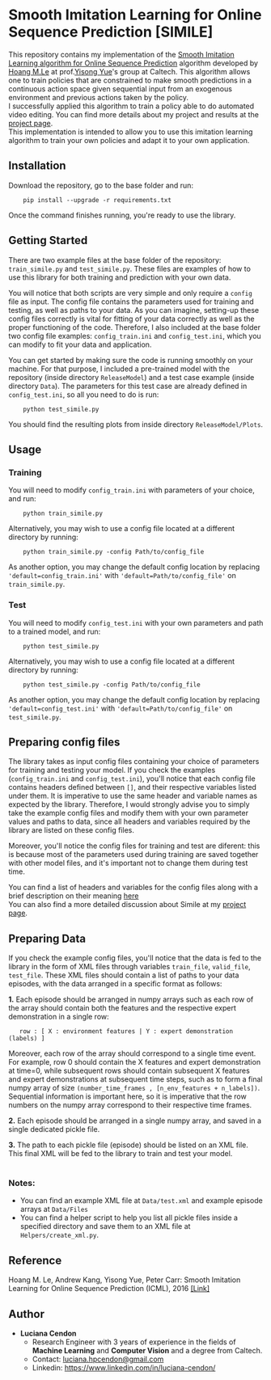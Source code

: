 # Smooth Imitation Learning for Online Sequence Prediction [SIMILE]

This repository contains my implementation of the [Smooth Imitation Learning algorithm for Online Sequence Prediction](https://arxiv.org/abs/1606.00968) algorithm developed by [Hoang M.Le](http://hoangle.info/) at prof.[Yisong Yue](http://www.yisongyue.com/)'s group at Caltech. This algorithm allows one to train policies that are constrained to make smooth predictions in a continuous action space given sequential input from an exogenous environment and previous actions taken by the policy. <br>
I successfully applied this algorithm to train a policy able to do automated video editing. You can find more details about my project and results at the [project page](https://sites.google.com/view/smooth-imitation-learning/). <br>
This implementation is intended to allow you to use this imitation learning algorithm to train your own policies and adapt it to your own application.

## Installation
Download the repository, go to the base folder and run:
```
    pip install --upgrade -r requirements.txt
```
Once the command finishes running, you're ready to use the library.

## Getting Started
There are two example files at the base folder of the repository: `train_simile.py` and `test_simile.py`. These files are examples of how to use this library for both training and prediction with your own data. <br> 

You will notice that both scripts are very simple and only require a `config` file as input. The config file contains the parameters used for training and testing, as well as paths to your data. As you can imagine, setting-up these config files correctly is vital for fitting of your data correctly as well as the proper functioning of the code. Therefore, I also included at the base folder two config file examples: `config_train.ini` and `config_test.ini`, which you can modify to fit your data and application.

You can get started by making sure the code is running smoothly on your machine. For that purpose, I included a pre-trained model with the repository (inside directory `ReleaseModel`) and a test case example (inside directory `Data`). The parameters for this test case are already defined in `config_test.ini`, so all you need to do is run:
```
    python test_simile.py
```
You should find the resulting plots from inside directory `ReleaseModel/Plots`. 

## Usage
### Training
You will need to modify `config_train.ini` with parameters of your choice, and run:
```
    python train_simile.py
```    

Alternatively, you may wish to use a config file located at a different directory by running: 
```
    python train_simile.py -config Path/to/config_file
```

As another option, you may change the default config location by replacing `'default=config_train.ini'` with `'default=Path/to/config_file'` on `train_simile.py`.

### Test
You will need to modify `config_test.ini` with your own parameters and path to a trained model, and run:
```
    python test_simile.py
```    

Alternatively, you may wish to use a config file located at a different directory by running: 
```
    python test_simile.py -config Path/to/config_file
```

As another option, you may change the default config location by replacing `'default=config_test.ini'` with `'default=Path/to/config_file'` on `test_simile.py`.

## Preparing config files

The library takes as input config files containing your choice of parameters for training and testing your model. If you check the examples (`config_train.ini` and `config_test.ini`), you'll notice that each config file contains headers defined between `[]`, and their respective variables listed under them. It is imperative to use the same header and variable names as expected by the library. Therefore, I would strongly advise you to simply take the example config files and modify them with your own parameter values and paths to data, since all headers and variables required by the library are listed on these config files. <br>

Moreover, you'll notice the config files for training and test are diferent: this is because most of the parameters used during training are saved together with other model files, and it's important not to change them during test time.  <br>

You can find a list of headers and variables for the config files along with a brief description on their meaning [here](https://github.com/lucianacendon/simile/blob/master/Reference.md) <br>
You can also find a more detailed discussion about Simile at my [project page](https://sites.google.com/view/smooth-imitation-learning/). <br>


## Preparing Data 

If you check the example config files, you'll notice that the data is fed to the library in the form of XML files through variables `train_file`, `valid_file`, `test_file`. These XML files should contain a list of paths to your data episodes, with the data arranged in a specific format as follows:

<b>1.</b> Each episode should be arranged in numpy arrays such as each row of the array should contain both the features and the respective expert demonstration in a single row: 
```
   row : [ X : environment features | Y : expert demonstration (labels) ]
```
Moreover, each row of the array should correspond to a single time event. For example, row 0 should contain the X features and expert demonstration at time=0, while subsequent rows should contain subsequent X features and expert demonstrations at subsequent time steps, such as to form a final numpy array of size `(number_time_frames , [n_env_features + n_labels])`. <br>
Sequential information is important here, so it is imperative that the row numbers on the numpy array correspond to their respective time frames. <br>

<b>2.</b> Each episode should be arranged in a single numpy array, and saved in a single dedicated pickle file.  <br>

<b>3.</b> The path to each pickle file (episode) should be listed on an XML file. This final XML will be fed to the library to train and test your model.  <br> <br>


### Notes:
   * You can find an example XML file at `Data/test.xml` and example episode arrays at `Data/Files`
   * You can find a helper script to help you list all pickle files inside a specified directory and save them to an XML file at `Helpers/create_xml.py`. 
    
## Reference
   Hoang M. Le, Andrew Kang, Yisong Yue, Peter Carr: Smooth Imitation Learning for Online Sequence Prediction (ICML), 2016 [[Link]](https://arxiv.org/abs/1606.00968)

## Author
* <b>Luciana Cendon</b>
    - Research Engineer with 3 years of experience in the fields of <b>Machine Learning</b> and <b>Computer Vision</b> and a degree from Caltech. 
    - Contact: luciana.hpcendon@gmail.com
    - Linkedin:  https://www.linkedin.com/in/luciana-cendon/
